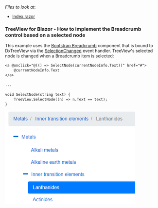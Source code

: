 <!-- default file list -->
*Files to look at*:

* [Index.razor](./CS/TreeViewBreadcrumbs/Pages/Index.razor)
<!-- default file list end -->

### TreeView for Blazor - How to implement the Breadcrumb control based on a selected node

This example uses the  [Bootstrap Breadcrumb](https://getbootstrap.com/docs/4.0/components/breadcrumb/) component that is bound to DxTreeView via the [SelectionChanged](https://docs.devexpress.com/Blazor/DevExpress.Blazor.Base.DxTreeViewBase.SelectionChanged) event handler. TreeView's selected node is changed when a Breadcrumb item is selected:
```
<a @onclick="@(() => SelectNode(currentNodeInfo.Text))" href="#">
    @currentNodeInfo.Text
</a>

...

void SelectNode(string text) {
    TreeView.SelectNode((n) => n.Text == text);
}
```
![](/TreeView.png)
